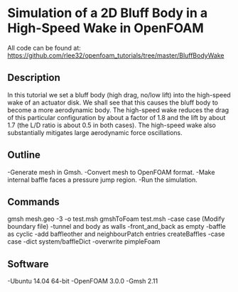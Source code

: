 # Simulation of a 2D Bluff Body in a High-Speed Wake in OpenFOAM

All code can be found at:
https://github.com/rlee32/openfoam_tutorials/tree/master/BluffBodyWake

## Description
In this tutorial we set a bluff body (high drag, no/low lift) into the
high-speed wake of an actuator disk. We shall see that this causes the bluff
body to become a more aerodynamic body. The high-speed wake reduces the drag of
this particular configuration by about a factor of 1.8 and the lift by about
1.7 (the L/D ratio is about 0.5 in both cases). The high-speed wake also
substantially mitigates large aerodynamic force oscillations.

## Outline
-Generate mesh in Gmsh.
-Convert mesh to OpenFOAM format.
-Make internal baffle faces a pressure jump region.
-Run the simulation.

## Commands
gmsh mesh.geo -3 -o test.msh
gmshToFoam test.msh -case case
(Modify boundary file)
  -tunnel and body as walls
  -front_and_back as empty
  -baffle as cyclic
  -add baffleother and neighbourPatch entries
createBaffles -case case -dict system/baffleDict -overwrite
pimpleFoam

## Software
-Ubuntu 14.04 64-bit
-OpenFOAM 3.0.0
-Gmsh 2.11
